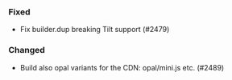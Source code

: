 <!--
### Internal
### Changed
### Added
### Removed
### Deprecated
### Performance
### Fixed
-->

### Fixed

- Fix builder.dup breaking Tilt support (#2479)

### Changed

- Build also opal variants for the CDN: opal/mini.js etc. (#2489)
